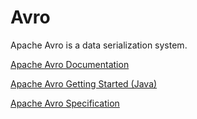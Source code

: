# Avro

Apache Avro is a data serialization system.

[Apache Avro Documentation](https://avro.apache.org/docs/current/index.html)

[Apache Avro Getting Started (Java)](https://avro.apache.org/docs/current/gettingstartedjava.html)

[Apache Avro Specification](https://avro.apache.org/docs/current/spec.html)